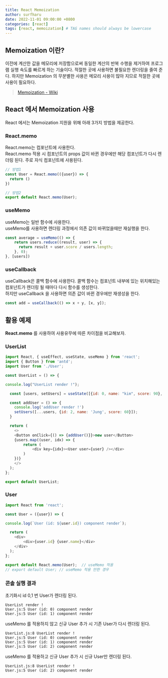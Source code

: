```yaml
---
title: React Memoization
author: surfharu
date: 2022-11-01 09:00:00 +0800
categories: [react]
tags: [react, memoization] # TAG names should always be lowercase
---
```


## Memoization 이란?
이전에 계산한 값을 메모리에 저장함으로써 동일한 계산의 반복 수행을 제거하여 프로그램 실행 속도를 빠르게 하는 기술이다.
적절한 곳에 사용하면 불필요한 렌더링을 줄여 준다. 하지만 Memoization 의 무분별한 사용은 메모리 사용이 많아 지므로 적절한 곳에 사용이 필요하다.

> [Memoization - Wiki](https://ko.wikipedia.org/wiki/%EB%A9%94%EB%AA%A8%EC%9D%B4%EC%A0%9C%EC%9D%B4%EC%85%98)

## React 에서 Memoization 사용
React 에서는 Memoization 지원을 위해 아래 3가지 방법을 제공한다.

### React.memo  
React.memo는 컴포넌트에 사용한다.  
React.memo 적용 시 컴포넌트의 props 값이 바뀐 경우에만 해당 컴포넌트가 다시 렌더링 된다. 주로 자식 컴포넌트에 사용된다.

```js
// 방법1
const User = React.memo(({user}) => {
  return ()
})

// 방법2
export default React.memo(User);
```

### useMemo
useMemo는 일반 함수에 사용한다.  
useMemo를 사용하면 렌더링 과정에서 의존 값이 바뀌었을때만 재실행을 한다.
```js
const average = useMemo(() => {
    return users.reduce((result, user) => {
      return result + user.score / users.length;
    }, 0);
}, [users])
```

### useCallback
useCallback은 콜백 함수에 사용한다. 
콜백 함수는 컴포넌트 내부에 있는 위치해있는 컴포넌트가 렌더링 될 때마다 다시 함수를 생성한다.  
하지만 useCallback 을 사용하면 의존 값이 바뀐 경우에만 재생성을 한다.
```js
const add = useCallback(() => x + y, [x, y]);
```

## 활용 예제
**React.memo** 를 사용하여 사용유무에 따른 차이점을 비교해보자. 
### UserList
```js
import React, { useEffect, useState, useMemo } from 'react';
import { Button } from 'antd';
import User from './User';

const UserList = () => {

console.log("UserList render !");

  const [users, setUsers] = useState([{id: 0, name: "kim", score: 90}, {id: 1, name: "park", score: 70}])

  const addUser = () => {
    console.log('addUser render !')
    setUsers([...users, {id: 2, name: 'Jung', score: 60}]);
  }

  return (
    <>
    <Button onClick={() => {addUser()}}>new user</Button>
    {users.map((user, idx) => {
        return (
            <div key={idx}><User user={user} /></div>
        )
    })}
    </>
  );
};

export default UserList;
```

### User
```js
import React from 'react';

const User = ({user}) => {

console.log(`User (id: ${user.id}) component render`);

  return (
    <div>
        <div>{user.id} {user.name}</div>
    </div>
  );
};

export default React.memo(User);  // useMemo 적용
// export default User; // useMemo 적용 안한 경우
```

### 콘솔 실행 결과
초기화시 id 0,1 번 User가 렌더링 된다.
```
UserList render !
User.js:5 User (id: 0) component render
User.js:5 User (id: 1) component render
```

useMemo 를 적용하지 않고 신규 User 추가 시 기존 User가 다시 렌더링 된다.
```
UserList.js:8 UserList render !
User.js:5 User (id: 0) component render
User.js:5 User (id: 1) component render
User.js:5 User (id: 2) component render
```

useMemo 를 적용하고 신규 User 추가 시 신규 User만 렌더링 된다.
```
UserList.js:8 UserList render !
User.js:5 User (id: 2) component render
```